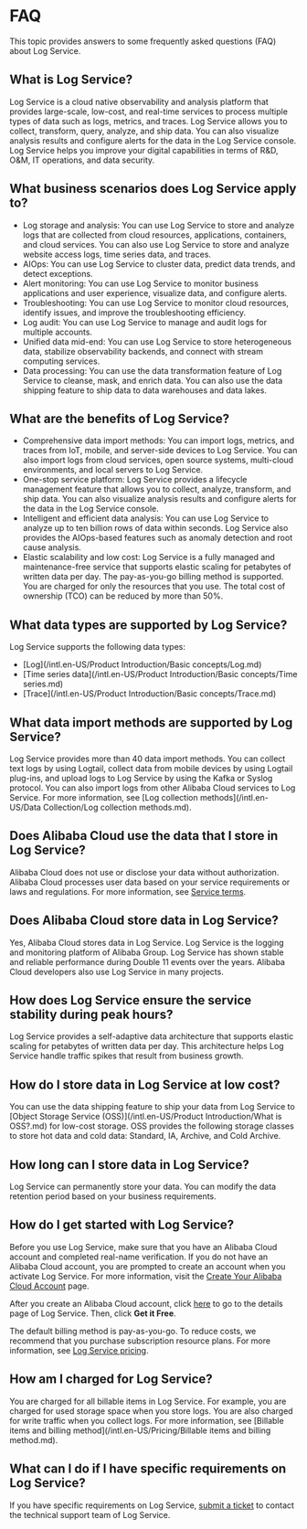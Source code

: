 # FAQ

This topic provides answers to some frequently asked questions \(FAQ\) about Log Service.

## What is Log Service?

Log Service is a cloud native observability and analysis platform that provides large-scale, low-cost, and real-time services to process multiple types of data such as logs, metrics, and traces. Log Service allows you to collect, transform, query, analyze, and ship data. You can also visualize analysis results and configure alerts for the data in the Log Service console. Log Service helps you improve your digital capabilities in terms of R&D, O&M, IT operations, and data security.

## What business scenarios does Log Service apply to?

-   Log storage and analysis: You can use Log Service to store and analyze logs that are collected from cloud resources, applications, containers, and cloud services. You can also use Log Service to store and analyze website access logs, time series data, and traces.
-   AIOps: You can use Log Service to cluster data, predict data trends, and detect exceptions.
-   Alert monitoring: You can use Log Service to monitor business applications and user experience, visualize data, and configure alerts.
-   Troubleshooting: You can use Log Service to monitor cloud resources, identify issues, and improve the troubleshooting efficiency.
-   Log audit: You can use Log Service to manage and audit logs for multiple accounts.
-   Unified data mid-end: You can use Log Service to store heterogeneous data, stabilize observability backends, and connect with stream computing services.
-   Data processing: You can use the data transformation feature of Log Service to cleanse, mask, and enrich data. You can also use the data shipping feature to ship data to data warehouses and data lakes.

## What are the benefits of Log Service?

-   Comprehensive data import methods: You can import logs, metrics, and traces from IoT, mobile, and server-side devices to Log Service. You can also import logs from cloud services, open source systems, multi-cloud environments, and local servers to Log Service.
-   One-stop service platform: Log Service provides a lifecycle management feature that allows you to collect, analyze, transform, and ship data. You can also visualize analysis results and configure alerts for the data in the Log Service console.
-   Intelligent and efficient data analysis: You can use Log Service to analyze up to ten billion rows of data within seconds. Log Service also provides the AIOps-based features such as anomaly detection and root cause analysis.
-   Elastic scalability and low cost: Log Service is a fully managed and maintenance-free service that supports elastic scaling for petabytes of written data per day. The pay-as-you-go billing method is supported. You are charged for only the resources that you use. The total cost of ownership \(TCO\) can be reduced by more than 50%.

## What data types are supported by Log Service?

Log Service supports the following data types:

-   [Log](/intl.en-US/Product Introduction/Basic concepts/Log.md)
-   [Time series data](/intl.en-US/Product Introduction/Basic concepts/Time series.md)
-   [Trace](/intl.en-US/Product Introduction/Basic concepts/Trace.md)

## What data import methods are supported by Log Service?

Log Service provides more than 40 data import methods. You can collect text logs by using Logtail, collect data from mobile devices by using Logtail plug-ins, and upload logs to Log Service by using the Kafka or Syslog protocol. You can also import logs from other Alibaba Cloud services to Log Service. For more information, see [Log collection methods](/intl.en-US/Data Collection/Log collection methods.md).

## Does Alibaba Cloud use the data that I store in Log Service?

Alibaba Cloud does not use or disclose your data without authorization. Alibaba Cloud processes user data based on your service requirements or laws and regulations. For more information, see [Service terms](https://www.alibabacloud.com/help/doc-detail/42416.htm).

## Does Alibaba Cloud store data in Log Service?

Yes, Alibaba Cloud stores data in Log Service. Log Service is the logging and monitoring platform of Alibaba Group. Log Service has shown stable and reliable performance during Double 11 events over the years. Alibaba Cloud developers also use Log Service in many projects.

## How does Log Service ensure the service stability during peak hours?

Log Service provides a self-adaptive data architecture that supports elastic scaling for petabytes of written data per day. This architecture helps Log Service handle traffic spikes that result from business growth.

## How do I store data in Log Service at low cost?

You can use the data shipping feature to ship your data from Log Service to [Object Storage Service \(OSS\)](/intl.en-US/Product Introduction/What is OSS?.md) for low-cost storage. OSS provides the following storage classes to store hot data and cold data: Standard, IA, Archive, and Cold Archive.

## How long can I store data in Log Service?

Log Service can permanently store your data. You can modify the data retention period based on your business requirements.

## How do I get started with Log Service?

Before you use Log Service, make sure that you have an Alibaba Cloud account and completed real-name verification. If you do not have an Alibaba Cloud account, you are prompted to create an account when you activate Log Service. For more information, visit the [Create Your Alibaba Cloud Account](https://account.aliyun.com/register/register.htm) page.

After you create an Alibaba Cloud account, click [here](https://www.alibabacloud.com/product/log-service?spm=a2796.7919406.6791778070.dnavproductdatasearch1.6d873c37deOpJu) to go to the details page of Log Service. Then, click **Get it Free**.

The default billing method is pay-as-you-go. To reduce costs, we recommend that you purchase subscription resource plans. For more information, see [Log Service pricing](https://www.alibabacloud.com/product/log-service/pricing?spm=a3c0i.139163.9288850920.1.7690637avzyiqo).

## How am I charged for Log Service?

You are charged for all billable items in Log Service. For example, you are charged for used storage space when you store logs. You are also charged for write traffic when you collect logs. For more information, see [Billable items and billing method](/intl.en-US/Pricing/Billable items and billing method.md).

## What can I do if I have specific requirements on Log Service?

If you have specific requirements on Log Service, [submit a ticket](https://workorder-intl.console.aliyun.com/console.htm) to contact the technical support team of Log Service.

